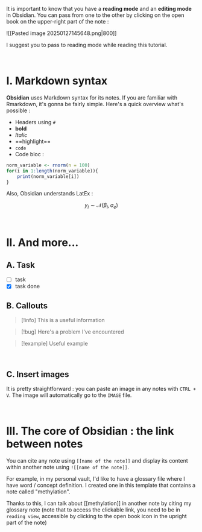 It is important to know that you have a **reading mode** and an **editing mode** in Obsidian. You can pass from one to the other by clicking on the open book on the upper-right part of the note : 

![[Pasted image 20250127145648.png|800]]

I suggest you to pass to reading mode while reading this tutorial.

<br>

# I. Markdown syntax
**Obsidian** uses Markdown syntax for its notes. If you are familiar with Rmarkdown, it's gonna be fairly simple. Here's a quick overview what's possible : 
* Headers using `#`
* **bold**
* *Italic*
* ==highlight==
* `code`
* Code bloc : 

```r
norm_variable <- rnorm(n = 100)
for(i in 1:length(norm_variable)){
	print(norm_variable[i])
}
```

Also, Obsidian understands LatEx : 

$$
y_i \sim \mathcal{N}(\beta_i,  \sigma_e)
$$


<br>

# II. And more...
## A. Task
- [ ] task 
- [x] task done

## B. Callouts
> [!info]
> This is a useful information


> [!bug]
> Here's a problem I've encountered


> [!example]
> Useful example

<br>

## C. Insert images
It is pretty straightforward : you can paste an image in any notes with `CTRL + V`. The image will automatically go to the `IMAGE` file.


<br>

# III. The core of Obsidian : the link between notes

You can cite any note using `[[name of the note]]` and display its content within another note using `![[name of the note]]`.

For example, in my personal vault, I'd like to have a glossary file where I have word / concept definition. I created one in this template that contains a note called "methylation".

Thanks to this, I can talk about [[methylation]] in another note by citing my glossary note (note that to access the clickable link, you need to be in `reading view`, accessible by clicking to the open book icon in the upright part of the note)